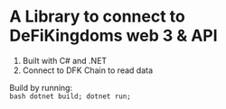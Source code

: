 # A Library to connect to DeFiKingdoms web 3 & API

1. Built with C# and .NET
2. Connect to DFK Chain to read data

Build by running:  
`bash dotnet build; dotnet run;`
